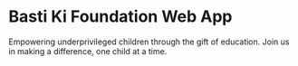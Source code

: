 # Basti Ki Foundation Web App
Empowering underprivileged children through the gift of education. Join us in making a difference, one child at a time.

